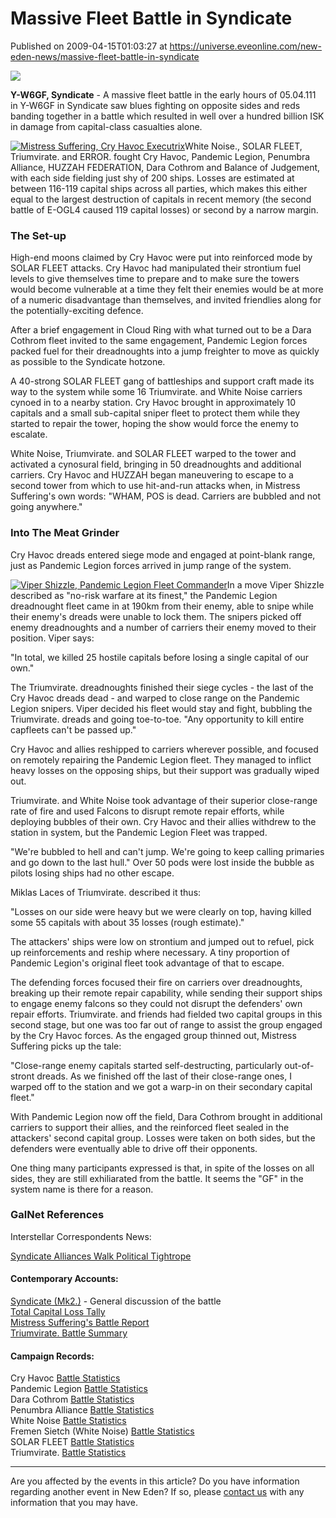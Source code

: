 # Massive Fleet Battle in Syndicate
Published on 2009-04-15T01:03:27 at https://universe.eveonline.com/new-eden-news/massive-fleet-battle-in-syndicate

![](http://www.eve-ic.net/media/assets/icarticlebanner.png)  
  
**Y-W6GF, Syndicate** \- A massive fleet battle in the early hours of 05.04.111 in Y-W6GF in Syndicate saw blues fighting on opposite sides and reds banding together in a battle which resulted in well over a hundred billion ISK in damage from capital-class casualties alone.  
  
[![Mistress Suffering, Cry Havoc Executrix](http://www.eve-ic.net/media/articles/2998/mistress_sufferingthumb.png)](http://www.eve-ic.net/media/igbd/igbd.php?faction=ic&url=http%3A%2F%2Fwww.eve-ic.net%2Fmedia%2Farticles%2F2998%2Fmistress_suffering.png)White Noise., SOLAR FLEET, Triumvirate. and ERROR. fought Cry Havoc, Pandemic Legion, Penumbra Alliance, HUZZAH FEDERATION, Dara Cothrom and Balance of Judgement, with each side fielding just shy of 200 ships. Losses are estimated at between 116-119 capital ships across all parties, which makes this either equal to the largest destruction of capitals in recent memory (the second battle of E-OGL4 caused 119 capital losses) or second by a narrow margin.

### The Set-up  


High-end moons claimed by Cry Havoc were put into reinforced mode by SOLAR FLEET attacks. Cry Havoc had manipulated their strontium fuel levels to give themselves time to prepare and to make sure the towers would become vulnerable at a time they felt their enemies would be at more of a numeric disadvantage than themselves, and invited friendlies along for the potentially-exciting defence.  
  
After a brief engagement in Cloud Ring with what turned out to be a Dara Cothrom fleet invited to the same engagement, Pandemic Legion forces packed fuel for their dreadnoughts into a jump freighter to move as quickly as possible to the Syndicate hotzone.  
  
A 40-strong SOLAR FLEET gang of battleships and support craft made its way to the system while some 16 Triumvirate. and White Noise carriers cynoed in to a nearby station. Cry Havoc brought in approximately 10 capitals and a small sub-capital sniper fleet to protect them while they started to repair the tower, hoping the show would force the enemy to escalate.  
  
White Noise, Triumvirate. and SOLAR FLEET warped to the tower and activated a cynosural field, bringing in 50 dreadnoughts and additional carriers. Cry Havoc and HUZZAH began maneuvering to escape to a second tower from which to use hit-and-run attacks when, in Mistress Suffering's own words: "WHAM, POS is dead. Carriers are bubbled and not going anywhere."

### Into The Meat Grinder  


Cry Havoc dreads entered siege mode and engaged at point-blank range, just as Pandemic Legion forces arrived in jump range of the system.  
  
[![Viper ShizzIe, Pandemic Legion Fleet Commander](http://www.eve-ic.net/media/articles/2998/viper_shizziethumb.png)](http://www.eve-ic.net/media/igbd/igbd.php?faction=ic&url=http%3A%2F%2Fwww.eve-ic.net%2Fmedia%2Farticles%2F2998%2Fviper_shizzie.png)In a move Viper ShizzIe described as "no-risk warfare at its finest," the Pandemic Legion dreadnought fleet came in at 190km from their enemy, able to snipe while their enemy's dreads were unable to lock them. The snipers picked off enemy dreadnoughts and a number of carriers their enemy moved to their position. Viper says:  
  
"In total, we killed 25 hostile capitals before losing a single capital of our own."  
  
The Triumvirate. dreadnoughts finished their siege cycles - the last of the Cry Havoc dreads dead - and warped to close range on the Pandemic Legion snipers. Viper decided his fleet would stay and fight, bubbling the Triumvirate. dreads and going toe-to-toe. "Any opportunity to kill entire capfleets can't be passed up."  
  
Cry Havoc and allies reshipped to carriers wherever possible, and focused on remotely repairing the Pandemic Legion fleet. They managed to inflict heavy losses on the opposing ships, but their support was gradually wiped out.  
  
Triumvirate. and White Noise took advantage of their superior close-range rate of fire and used Falcons to disrupt remote repair efforts, while deploying bubbles of their own. Cry Havoc and their allies withdrew to the station in system, but the Pandemic Legion Fleet was trapped.  
  
"We're bubbled to hell and can't jump. We're going to keep calling primaries and go down to the last hull." Over 50 pods were lost inside the bubble as pilots losing ships had no other escape.  
  
Miklas Laces of Triumvirate. described it thus:  
  
"Losses on our side were heavy but we were clearly on top, having killed some 55 capitals with about 35 losses (rough estimate)."  
  
The attackers' ships were low on strontium and jumped out to refuel, pick up reinforcements and reship where necessary. A tiny proportion of Pandemic Legion's original fleet took advantage of that to escape.  
  
The defending forces focused their fire on carriers over dreadnoughts, breaking up their remote repair capability, while sending their support ships to engage enemy falcons so they could not disrupt the defenders' own repair efforts. Triumvirate. and friends had fielded two capital groups in this second stage, but one was too far out of range to assist the group engaged by the Cry Havoc forces. As the engaged group thinned out, Mistress Suffering picks up the tale:  
  
"Close-range enemy capitals started self-destructing, particularly out-of-stront dreads. As we finished off the last of their close-range ones, I warped off to the station and we got a warp-in on their secondary capital fleet."  
  
With Pandemic Legion now off the field, Dara Cothrom brought in additional carriers to support their allies, and the reinforced fleet sealed in the attackers' second capital group. Losses were taken on both sides, but the defenders were eventually able to drive off their opponents.  
  
One thing many participants expressed is that, in spite of the losses on all sides, they are still exhiliarated from the battle. It seems the "GF" in the system name is there for a reason.

### GalNet References

Interstellar Correspondents News:

[Syndicate Alliances Walk Political Tightrope](http://www.eve-ic.net/media/igbd/igbd.php?article=3003)

#### Contemporary Accounts:

[Syndicate (Mk2.)](http://www.eve-ic.net/media/igbd/igbd.php?faction=ic&url=http%3A%2F%2Fwww.scrapheap-challenge.com%2Fviewtopic.php%3Ft%3D17958%26postdays%3D0%26postorder%3Dasc%26start%3D225) \- General discussion of the battle  
[Total Capital Loss Tally](http://www.eve-ic.net/media/igbd/igbd.php?faction=ic&url=http%3A%2F%2Fwww.scrapheap-challenge.com%2Fviewtopic.php%3Fp%3D802403%23802403)  
[Mistress Suffering's Battle Report](http://www.eve-ic.net/media/igbd/igbd.php?faction=ic&url=http%3A%2F%2Fwww.scrapheap-challenge.com%2Fviewtopic.php%3Fp%3D802442%23802442)  
[Triumvirate. Battle Summary](http://www.eve-ic.net/media/igbd/igbd.php?faction=ic&url=http%3A%2F%2Fwww.scrapheap-challenge.com%2Fviewtopic.php%3Fp%3D802566%26sid%3Dd98566b886ce208910cfa1b3b63b4eff%23802566)

#### Campaign Records:

Cry Havoc [Battle Statistics](http://www.eve-ic.net/media/igbd/igbd.php?faction=ic&url=http%3A%2F%2Fwww.ituroncavalry.com%2Fkillboard%2F%3Fa%3Dkill_related%26kll_id%3D46191)  
Pandemic Legion [Battle Statistics](http://www.eve-ic.net/media/igbd/igbd.php?faction=ic&url=https%3A%2F%2Fwww.pandemic-legion.com%2Fkillboard%2Fview_battle.php%3Fstart_time%3D2009-04-05%252005%3A22%3A00%26end_time%3D2009-04-05%252006%3A33%3A00%26system%3DY-W6GF)  
Dara Cothrom [Battle Statistics](http://www.eve-ic.net/media/igbd/igbd.php?faction=ic&url=http%3A%2F%2Feve-daco.com%2Fkillboard%2F%3Fa%3Dkill_related%26kll_id%3D9387)  
Penumbra Alliance [Battle Statistics](http://www.eve-ic.net/media/igbd/igbd.php?faction=ic&url=http%3A%2F%2Fwww.penumbra-alliance.com%2F%3Fa%3Dkill_related%26kll_id%3D13709)  
White Noise [Battle Statistics](http://www.eve-ic.net/media/igbd/igbd.php?faction=ic&url=http%3A%2F%2Fkb.wn-alliance.com%2F%3Fa%3Dkill_related%26kll_id%3D8155)  
Fremen Sietch (White Noise) [Battle Statistics](http://www.eve-ic.net/media/igbd/igbd.php?faction=ic&url=http%3A%2F%2Fshvdstr.com%2Fkb%2F%3Fa%3Dkill_related%26kll_id%3D20929%23powerbalance)  
SOLAR FLEET [Battle Statistics](http://www.eve-ic.net/media/igbd/igbd.php?faction=ic&url=http%3A%2F%2Fkillboard.eve-sobr.com%2Findex.php%3Fop%3Dalliance%26name%3DSOLAR%2520FLEET%26view%3Dkills%26sort%3Dkp%26location%3DY-W6GF%23)  
Triumvirate. [Battle Statistics](http://www.eve-ic.net/media/igbd/igbd.php?faction=ic&url=http%3A%2F%2Ftriumvirate-alliance.com%2F%3Fa%3Dkill_related%26kll_id%3D3028662)

 

* * *

Are you affected by the events in this article? Do you have information regarding another event in New Eden? If so, please [contact us](http://myeve.eve-online.com/news.asp?a=submitrp) with any information that you may have.
